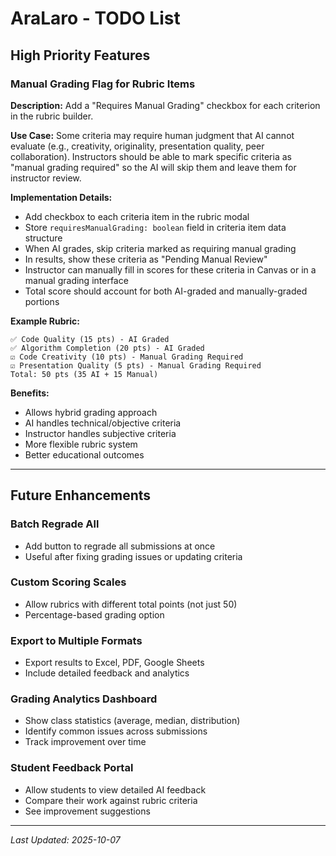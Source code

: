 # AraLaro - TODO List

## High Priority Features

### Manual Grading Flag for Rubric Items
**Description:** Add a "Requires Manual Grading" checkbox for each criterion in the rubric builder.

**Use Case:**
Some criteria may require human judgment that AI cannot evaluate (e.g., creativity, originality, presentation quality, peer collaboration). Instructors should be able to mark specific criteria as "manual grading required" so the AI will skip them and leave them for instructor review.

**Implementation Details:**
- Add checkbox to each criteria item in the rubric modal
- Store `requiresManualGrading: boolean` field in criteria item data structure
- When AI grades, skip criteria marked as requiring manual grading
- In results, show these criteria as "Pending Manual Review"
- Instructor can manually fill in scores for these criteria in Canvas or in a manual grading interface
- Total score should account for both AI-graded and manually-graded portions

**Example Rubric:**
```
✅ Code Quality (15 pts) - AI Graded
✅ Algorithm Completion (20 pts) - AI Graded
☑️ Code Creativity (10 pts) - Manual Grading Required
☑️ Presentation Quality (5 pts) - Manual Grading Required
Total: 50 pts (35 AI + 15 Manual)
```

**Benefits:**
- Allows hybrid grading approach
- AI handles technical/objective criteria
- Instructor handles subjective criteria
- More flexible rubric system
- Better educational outcomes

---

## Future Enhancements

### Batch Regrade All
- Add button to regrade all submissions at once
- Useful after fixing grading issues or updating criteria

### Custom Scoring Scales
- Allow rubrics with different total points (not just 50)
- Percentage-based grading option

### Export to Multiple Formats
- Export results to Excel, PDF, Google Sheets
- Include detailed feedback and analytics

### Grading Analytics Dashboard
- Show class statistics (average, median, distribution)
- Identify common issues across submissions
- Track improvement over time

### Student Feedback Portal
- Allow students to view detailed AI feedback
- Compare their work against rubric criteria
- See improvement suggestions

---

*Last Updated: 2025-10-07*
